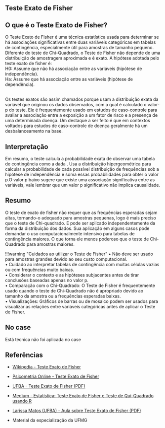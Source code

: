 ## Teste Exato de Fisher

## O que é o Teste Exato de Fisher?
O Teste Exato de Fisher é uma técnica estatística usada para determinar se há associações significativas entre duas variáveis categóricas em tabelas de contingência, especialmente útil para amostras de tamanho pequeno. Diferente do teste de Chi-Quadrado, o Teste de Fisher não depende de uma distribuição de amostragem aproximada e é exato. A hipótese adotada pelo teste exato de fisher é:<br />
H0: Assume que não há associação entre as variáveis (hipótese de independência).<br />
Ha: Assume que  há associação entre as variáveis (hipótese de dependência).<br /><br />

Os testes exatos são assim chamados porque usam a distribuição exata da variável que originou os dados observados, com a qual é calculado o valor-p do teste. Ele é frequentemente usado em estudos de caso-controle para avaliar a associação entre a exposição a um fator de risco e a presença de uma determinada doença. Um destaque a ser feito é que em contextos voltados para estudos de caso-controle de doença geralmente há um desbalanceamento na base.<br />


## Interpretação
Em resumo, o teste calcula a probabilidade exata de observar uma tabela de contingência como a dada . Usa a distribuição hipergeométrica para calcular a probabilidade de cada possível distribuição de frequências sob a hipótese de independência e soma essas probabilidades para obter o valor p.O valor p baixo sugere que existe uma associação significativa entre as variáveis, vale lembrar que um valor p significativo não implica causalidade.<br />


## Resumo 
O teste de exato de fisher não requer que as frequências esperadas sejam altas, tornando-o adequado para amostras pequenas, logo é mais preciso que o teste de Chi-quadrado. E pode ser aplicado independentemente da forma da distribuição dos dados. Sua aplicação em alguns casos pode demandar o uso computacionalmente intensivo para tabelas de contingência maiores. O que torna ele menos poderoso que o teste de Chi-Quadrado para amostras maiores.<br />

!!!warning "Cuidados ao utilizar o Teste de Fisher"
    •	Não deve ser usado para amostras grandes devido ao seu custo computacional.<br />
    •	Cuidado ao interpretar tabelas de contingência com muitas células vazias ou com frequências muito baixas.<br />
    •	Considerar o contexto e as hipóteses subjacentes antes de tirar conclusões baseadas apenas no valor p.<br />
    •	Comparação com o Chi-Quadrado: O Teste de Fisher é frequentemente usado quando o teste de Chi-Quadrado não é apropriado devido ao tamanho da amostra ou a frequências esperadas baixas.<br />
    •	Visualizações: Gráficos de barras ou de mosaico podem ser usados para visualizar as relações entre variáveis categóricas antes de aplicar o Teste de Fisher.

## No case
Está técnica não foi aplicada no case

## Referências

- [Wikipedia - Teste Exato de Fisher](https://pt.wikipedia.org/wiki/Teste_exato_de_Fisher)<br />

- [Psicometria Online - Teste Exato de Fisher](https://psicometriaonline.com.br/teste-exato-de-fisher/)<br />

- [UFBA - Teste Exato de Fisher (PDF)](https://est.ufba.br/sites/est.ufba.br/files/kim/matd49-aula04-fisher.pdf)<br />

- [Medium - Estatística: Teste Exato de Fisher e Teste de Qui-Quadrado usando R](https://medium.com/omixdata/estat%C3%ADstica-teste-exato-de-fisher-e-teste-de-qui-quadrado-usando-r-4ee496da37fc)<br />

- [Larissa Matos (UFBA) - Aula sobre Teste Exato de Fisher (PDF)](https://larissamatos.github.io/Disciplinas/ME_111_1s2018/Aula7.pdf)<br />

- Material da especialização da UFMG<br />



